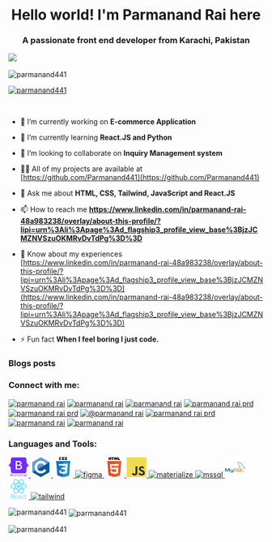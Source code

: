 
<h1 align="center">Hello world! I'm Parmanand Rai here</h1>
<h3 align="center">A passionate front end developer from Karachi, Pakistan</h3>
<img src="https://static.wixstatic.com/media/b313a9_89ebec0c5f384c65a9551f0c1ec18ca9~mv2.gif">

<p align="left"> <img src="https://komarev.com/ghpvc/?username=parmanand441&label=Profile%20views&color=0e75b6&style=flat" alt="parmanand441" /> </p>

<p align="left"> <a href="https://github.com/ryo-ma/github-profile-trophy"><img src="https://github-profile-trophy.vercel.app/?username=parmanand441" alt="parmanand441" /></a> </p>

<p align="left"> <a href="https://twitter.com/" target="blank"><img src="https://img.shields.io/twitter/follow/?logo=twitter&style=for-the-badge" alt="" /></a> </p>

- 🔭 I’m currently working on **E-commerce Application**

- 🌱 I’m currently learning **React.JS and Python**

- 👯 I’m looking to collaborate on **Inquiry Management system**

- 👨‍💻 All of my projects are available at [https://github.com/Parmanand441](https://github.com/Parmanand441)

- 💬 Ask me about **HTML, CSS, Tailwind, JavaScript and React.JS**

- 📫 How to reach me **https://www.linkedin.com/in/parmanand-rai-48a983238/overlay/about-this-profile/?lipi=urn%3Ali%3Apage%3Ad_flagship3_profile_view_base%3BjzJCMZNVSzuOKMRvDvTdPg%3D%3D**

- 📄 Know about my experiences [https://www.linkedin.com/in/parmanand-rai-48a983238/overlay/about-this-profile/?lipi=urn%3Ali%3Apage%3Ad_flagship3_profile_view_base%3BjzJCMZNVSzuOKMRvDvTdPg%3D%3D](https://www.linkedin.com/in/parmanand-rai-48a983238/overlay/about-this-profile/?lipi=urn%3Ali%3Apage%3Ad_flagship3_profile_view_base%3BjzJCMZNVSzuOKMRvDvTdPg%3D%3D)

- ⚡ Fun fact **When I feel boring I just code.**

### Blogs posts
<!-- BLOG-POST-LIST:START -->
<!-- BLOG-POST-LIST:END -->

<h3 align="left">Connect with me:</h3>
<p align="left">
<a href="https://codepen.io/parmanand rai" target="blank"><img align="center" src="https://raw.githubusercontent.com/rahuldkjain/github-profile-readme-generator/master/src/images/icons/Social/codepen.svg" alt="parmanand rai" height="30" width="40" /></a>
<a href="https://linkedin.com/in/parmanand rai" target="blank"><img align="center" src="https://raw.githubusercontent.com/rahuldkjain/github-profile-readme-generator/master/src/images/icons/Social/linked-in-alt.svg" alt="parmanand rai" height="30" width="40" /></a>
<a href="https://kaggle.com/parmanand rai" target="blank"><img align="center" src="https://raw.githubusercontent.com/rahuldkjain/github-profile-readme-generator/master/src/images/icons/Social/kaggle.svg" alt="parmanand rai" height="30" width="40" /></a>
<a href="https://fb.com/parmanand rai prd" target="blank"><img align="center" src="https://raw.githubusercontent.com/rahuldkjain/github-profile-readme-generator/master/src/images/icons/Social/facebook.svg" alt="parmanand rai prd" height="30" width="40" /></a>
<a href="https://instagram.com/parmanand rai prd" target="blank"><img align="center" src="https://raw.githubusercontent.com/rahuldkjain/github-profile-readme-generator/master/src/images/icons/Social/instagram.svg" alt="parmanand rai prd" height="30" width="40" /></a>
<a href="https://medium.com/@parmanand rai" target="blank"><img align="center" src="https://raw.githubusercontent.com/rahuldkjain/github-profile-readme-generator/master/src/images/icons/Social/medium.svg" alt="@parmanand rai" height="30" width="40" /></a>
<a href="https://www.youtube.com/c/parmanand rai prd" target="blank"><img align="center" src="https://raw.githubusercontent.com/rahuldkjain/github-profile-readme-generator/master/src/images/icons/Social/youtube.svg" alt="parmanand rai prd" height="30" width="40" /></a>
<a href="https://www.hackerrank.com/parmanand rai" target="blank"><img align="center" src="https://raw.githubusercontent.com/rahuldkjain/github-profile-readme-generator/master/src/images/icons/Social/hackerrank.svg" alt="parmanand rai" height="30" width="40" /></a>
<a href="https://www.leetcode.com/parmanand rai" target="blank"><img align="center" src="https://raw.githubusercontent.com/rahuldkjain/github-profile-readme-generator/master/src/images/icons/Social/leet-code.svg" alt="parmanand rai" height="30" width="40" /></a>
</p>

<h3 align="left">Languages and Tools:</h3>
<p align="left"> <a href="https://getbootstrap.com" target="_blank" rel="noreferrer"> <img src="https://raw.githubusercontent.com/devicons/devicon/master/icons/bootstrap/bootstrap-plain-wordmark.svg" alt="bootstrap" width="40" height="40"/> </a> <a href="https://www.cprogramming.com/" target="_blank" rel="noreferrer"> <img src="https://raw.githubusercontent.com/devicons/devicon/master/icons/c/c-original.svg" alt="c" width="40" height="40"/> </a> <a href="https://www.w3schools.com/css/" target="_blank" rel="noreferrer"> <img src="https://raw.githubusercontent.com/devicons/devicon/master/icons/css3/css3-original-wordmark.svg" alt="css3" width="40" height="40"/> </a> <a href="https://www.figma.com/" target="_blank" rel="noreferrer"> <img src="https://www.vectorlogo.zone/logos/figma/figma-icon.svg" alt="figma" width="40" height="40"/> </a> <a href="https://www.w3.org/html/" target="_blank" rel="noreferrer"> <img src="https://raw.githubusercontent.com/devicons/devicon/master/icons/html5/html5-original-wordmark.svg" alt="html5" width="40" height="40"/> </a> <a href="https://developer.mozilla.org/en-US/docs/Web/JavaScript" target="_blank" rel="noreferrer"> <img src="https://raw.githubusercontent.com/devicons/devicon/master/icons/javascript/javascript-original.svg" alt="javascript" width="40" height="40"/> </a> <a href="https://materializecss.com/" target="_blank" rel="noreferrer"> <img src="https://raw.githubusercontent.com/prplx/svg-logos/5585531d45d294869c4eaab4d7cf2e9c167710a9/svg/materialize.svg" alt="materialize" width="40" height="40"/> </a> <a href="https://www.microsoft.com/en-us/sql-server" target="_blank" rel="noreferrer"> <img src="https://www.svgrepo.com/show/303229/microsoft-sql-server-logo.svg" alt="mssql" width="40" height="40"/> </a> <a href="https://www.mysql.com/" target="_blank" rel="noreferrer"> <img src="https://raw.githubusercontent.com/devicons/devicon/master/icons/mysql/mysql-original-wordmark.svg" alt="mysql" width="40" height="40"/> </a> <a href="https://reactjs.org/" target="_blank" rel="noreferrer"> <img src="https://raw.githubusercontent.com/devicons/devicon/master/icons/react/react-original-wordmark.svg" alt="react" width="40" height="40"/> </a> <a href="https://tailwindcss.com/" target="_blank" rel="noreferrer"> <img src="https://www.vectorlogo.zone/logos/tailwindcss/tailwindcss-icon.svg" alt="tailwind" width="40" height="40"/> </a> </p>

<p><img align="left" src="https://github-readme-stats.vercel.app/api/top-langs?username=parmanand441&show_icons=true&locale=en&layout=compact" alt="parmanand441" /></p>

<p>&nbsp;<img align="center" src="https://github-readme-stats.vercel.app/api?username=parmanand441&show_icons=true&locale=en" alt="parmanand441" /></p>

<p><img align="center" src="https://github-readme-streak-stats.herokuapp.com/?user=parmanand441&" alt="parmanand441" /></p>
